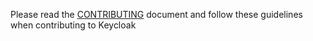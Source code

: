 Please read the [CONTRIBUTING](https://github.com/keycloak/keycloak/blob/master/CONTRIBUTING.md) document 
and follow these guidelines when contributing to Keycloak
